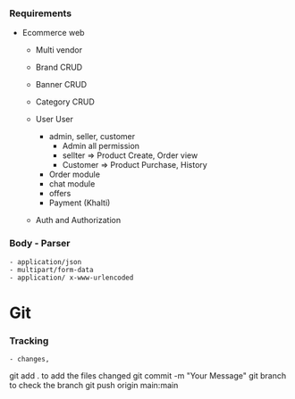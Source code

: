 ### Requirements
- Ecommerce web
    - Multi vendor

    - Brand CRUD
    - Banner CRUD
    - Category CRUD
    - User User
        - admin, seller, customer
            - Admin all permission
            - sellter => Product Create, Order view
            - Customer => Product Purchase, History
        - Order module
        - chat module
        - offers
        - Payment (Khalti)
    
    - Auth and Authorization

### Body - Parser
    - application/json
    - multipart/form-data
    - application/ x-www-urlencoded


# Git
### Tracking
    - changes,

git add . to add the files changed
git commit -m "Your Message"
git branch to check the branch
git push origin main:main

